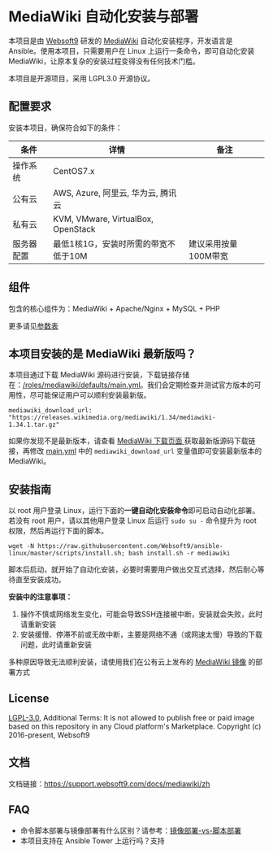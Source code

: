 
# MediaWiki 自动化安装与部署

本项目是由 [Websoft9](https://www.websoft9.com) 研发的 [MediaWiki](https://www.mediawiki.org/wiki/MediaWiki) 自动化安装程序，开发语言是 Ansible。使用本项目，只需要用户在 Linux 上运行一条命令，即可自动化安装 MediaWiki，让原本复杂的安装过程变得没有任何技术门槛。  

本项目是开源项目，采用 LGPL3.0 开源协议。

## 配置要求

安装本项目，确保符合如下的条件：

| 条件       | 详情       | 备注  |
| ------------ | ------------ | ----- |
| 操作系统       | CentOS7.x       |    |
| 公有云| AWS, Azure, 阿里云, 华为云, 腾讯云 |  |
| 私有云|  KVM, VMware, VirtualBox, OpenStack |  |
| 服务器配置 | 最低1核1G，安装时所需的带宽不低于10M |  建议采用按量100M带宽 |

## 组件

包含的核心组件为：MediaWiki + Apache/Nginx + MySQL + PHP

更多请见[参数表](/docs/zh/stack-components.md)

## 本项目安装的是 MediaWiki 最新版吗？

本项目通过下载 MediaWiki 源码进行安装，下载链接存储在：[/roles/mediawiki/defaults/main.yml](/roles/mediawiki/defaults/main.yml)。我们会定期检查并测试官方版本的可用性，尽可能保证用户可以顺利安装最新版。

```
mediawiki_download_url: "https://releases.wikimedia.org/mediawiki/1.34/mediawiki-1.34.1.tar.gz"
```
如果你发现不是最新版本，请查看 [MediaWiki 下载页面 ](https://www.mediawiki.org/wiki/Special:MyLanguage/Download)获取最新版源码下载链接，再修改 [main.yml](/roles/mediawiki/defaults/main.yml) 中的 `mediawiki_download_url` 变量值即可安装最新版本的 MediaWiki。

## 安装指南

以 root 用户登录 Linux，运行下面的**一键自动化安装命令**即可启动自动化部署。若没有 root 用户，请以其他用户登录 Linux 后运行 `sudo su -` 命令提升为 root 权限，然后再运行下面的脚本。

```
wget -N https://raw.githubusercontent.com/Websoft9/ansible-linux/master/scripts/install.sh; bash install.sh -r mediawiki
```

脚本后启动，就开始了自动化安装，必要时需要用户做出交互式选择，然后耐心等待直至安装成功。

**安装中的注意事项：**  

1. 操作不慎或网络发生变化，可能会导致SSH连接被中断，安装就会失败，此时请重新安装
2. 安装缓慢、停滞不前或无故中断，主要是网络不通（或网速太慢）导致的下载问题，此时请重新安装

多种原因导致无法顺利安装，请使用我们在公有云上发布的 [MediaWiki 镜像](https://apps.websoft9.com/mediawiki) 的部署方式

## License

[LGPL-3.0](/License.md), Additional Terms: It is not allowed to publish free or paid image based on this repository in any Cloud platform's Marketplace.
Copyright (c) 2016-present, Websoft9

## 文档

文档链接：https://support.websoft9.com/docs/mediawiki/zh

## FAQ

- 命令脚本部署与镜像部署有什么区别？请参考：[镜像部署-vs-脚本部署](https://support.websoft9.com/docs/faq/zh/bz-product.html#镜像部署-vs-脚本部署)
- 本项目支持在 Ansible Tower 上运行吗？支持
